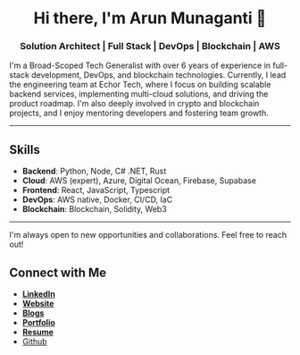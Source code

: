 <div align="center">

# Hi there, I'm Arun Munaganti 👋

### Solution Architect | Full Stack | DevOps | Blockchain | AWS

</div>

I'm a Broad-Scoped Tech Generalist with over 6 years of experience in full-stack development, DevOps, and blockchain technologies. Currently, I lead the engineering team at Echor Tech, where I focus on building scalable backend services, implementing multi-cloud solutions, and driving the product roadmap. I'm also deeply involved in crypto and blockchain projects, and I enjoy mentoring developers and fostering team growth.

---

## Skills

- **Backend**: Python, Node, C# .NET, Rust
- **Cloud**: AWS (expert), Azure, Digital Ocean, Firebase, Supabase
- **Frontend**: React, JavaScript, Typescript
- **DevOps**: AWS native, Docker, CI/CD, IaC
- **Blockchain**: Blockchain, Solidity, Web3

---

I'm always open to new opportunities and collaborations. Feel free to reach out!

## Connect with Me
- **[LinkedIn](https://www.linkedin.com/in/arunmunaganti)**
- **[Website](https://arunsai63.github.io/)**
- **[Blogs](https://arunsai63.github.io/blogs)**
- **[Portfolio](https://arunsai63.github.io/portfolio)**
- **[Resume](https://arunsai63.github.io/resume.pdf)**
- [Github](https://github.com/arunsai63)

